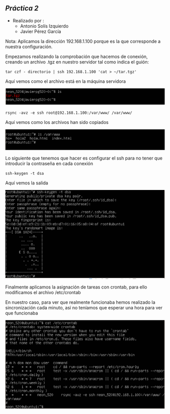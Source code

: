 ## *Práctica 2* 
- Realizado por : 
   + Antonio Solís Izquierdo
   + Javier Pérez García

Nota: Aplicamos la dirección 192.168.1.100 porque es la que corresponde a nuestra configuración.

Empezamos realizando la comprobación que hacemos de conexión, creando un archivo .tgz en nuestro servidor tal como indica el guión:

	tar czf - directorio | ssh 192.168.1.100 'cat > ~/tar.tgz'

Aquí vemos como el archivo está en la máquina servidora

![Captura 1](capturas/1.png)

	rsync -avz -e ssh root@192.168.1.100:/var/www/ /var/www/

Aquí vemos como los archivos han sido copiados

![Captura 2](capturas/2.png)

Lo siguiente que tenemos que hacer es configurar el ssh para no tener que introducir la contraseña en cada conexión

	ssh-keygen -t dsa

Aquí vemos la salida

![Captura 3](capturas/3.png)

Finalmente aplicamos la asignación de tareas con crontab, para ello modificamos el archivo /etc/crontab

En nuestro caso, para ver que realmente funcionaba hemos realizado la sincronización cada minuto, así no teníamos que esperar una hora para ver que funcionaba

![Captura 4](capturas/4.png)